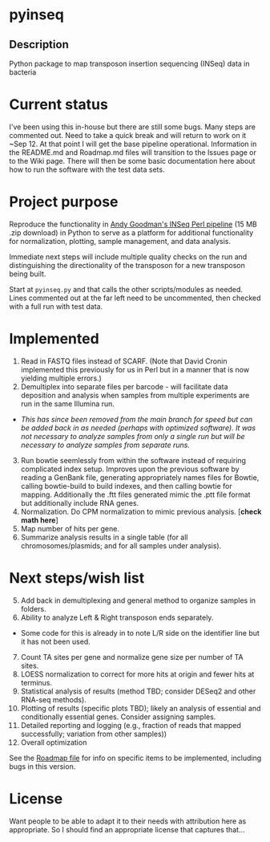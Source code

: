 # pyinseq

## Description

Python package to map transposon insertion sequencing (INSeq) data in bacteria

# Current status

I've been using this in-house but there are still some bugs. Many steps are commented out. Need to take a quick break and will return to work on it ~Sep 12. At that point I will get the base pipeline operational. Information in the README.md and Roadmap.md files will transition to the Issues page or to the Wiki page. There will then be some basic documentation here about how to run the software with the test data sets.

# Project purpose

Reproduce the functionality in [Andy Goodman's INSeq Perl pipeline](http://www.nature.com/nprot/journal/v6/n12/extref/nprot.2011.417-S2.zip) (15 MB .zip download) in Python to serve as a platform for additional functionality for normalization, plotting, sample management, and data analysis.

Immediate next steps will include multiple quality checks on the run and distinguishing the directionality of the transposon for a new transposon being built. 

Start at `pyinseq.py` and that calls the other scripts/modules as needed. Lines commented out at the far left need to be uncommented, then checked with a full run with test data.

# Implemented

1. Read in FASTQ files instead of SCARF. (Note that David Cronin implemented this previously for us in Perl but in a manner that is now yielding multiple errors.)
2. Demultiplex into separate files per barcode - will facilitate data deposition and analysis when samples from multiple experiments are run in the same Illumina run.
  - *This has since been removed from the main branch for speed but can be added back in as needed (perhaps with optimized software). It was not necessary to analyze samples from only a single run but will be necessary to analyze samples from separate runs.*
3. Run bowtie seemlessly from within the software instead of requiring complicated index setup. Improves upon the previous software by reading a GenBank file, generating appropriately names files for Bowtie, calling bowtie-build to build indexes, and then calling bowtie for mapping. Additionally the .ftt files generated mimic the .ptt file format but additionally include RNA genes.
4. Normalization. Do CPM normalization to mimic previous analysis. [**check math here**]
4. Map number of hits per gene.
5. Summarize analysis results in a single table (for all chromosomes/plasmids; and for all samples under analysis).

# Next steps/wish list

5. Add back in demultiplexing and general method to organize samples in folders.
6. Ability to analyze Left & Right transposon ends separately.
  - Some code for this is already in to note L/R side on the identifier line but it has not been used.
7. Count TA sites per gene and normalize gene size per number of TA sites.
7. LOESS normalization to correct for more hits at origin and fewer hits at terminus.
8. Statistical analysis of results (method TBD; consider DESeq2 and other RNA-seq methods).
9. Plotting of results (specific plots TBD); likely an analysis of essential and conditionally essential genes. Consider assigning samples.
10. Detailed reporting and logging (e.g., fraction of reads that mapped successfully; variation from other samples))
11. Overall optimization

See the [Roadmap file](roadmap.md) for info on specific items to be implemented, including bugs in this version.

# License

Want people to be able to adapt it to their needs with attribution here as appropriate. So I should find an appropriate license that captures that...
